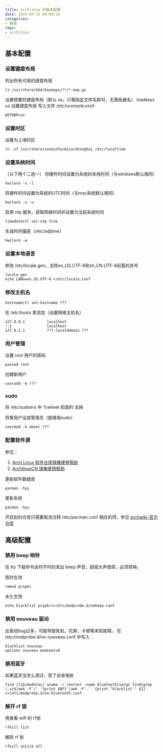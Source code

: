 ```yaml
---
title: archlinux 的基本配置
date: 2019-04-15 00:04:54
categories:
- 教程
tags:
- archlinux
---
```




## 基本配置

### 设置键盘布局

列出所有可用的键盘布局

```shell
ls /usr/share/kbd/keymaps/**/*.map.gz
```

设置想要的键盘布局（默认 us，只需指定文件名即可，无需拓展名）
loadkeys us
设置键盘布局
写入文件 /etc/vconsole.conf

```
KEYMAP=us
```



### 设置时区

设置为上海时区

```shell
ln -sf /usr/share/zoneinfo/Asia/Shanghai /etc/localtime
```



### 设置系统时间

（以下两个二选一）
将硬件时间设置为系统的本地时间（与windows默认相同）

```
hwclock -s -l
```

将硬件时间设置为系统的UTC时间（与mac系统默认相同）

```
hwclock -s -u
```

启用 ntp 服务，获取网络时间并设置为当前系统时间

```
timedatectl set-ntp true
```

生成时间偏差（/etc/adjtime）

```
hwclock -w
```



### 设置本地语言

修改 /etc/locale.gen，去除en_US.UTF-8和zh_CN.UTF-8前面的井号

```
locale-gen
echo LANG=en_US.UTF-8 >/etc/locale.conf
```



### 修改主机名

```
hostnamectl set-hostname ???
```
在 /etc/hosts 里添加（设置网络主机名）

```
127.0.0.1          localhost
::1                localhost
127.0.1.1          ???.localdomain ???
```



### 用户管理

设置 root 用户的密码

```
passwd root
```
创建新用户

```
useradd -m ???
```



### sudo

将 /etc/sudoers 中 %wheel 前面的 去掉

将某用户设成管理员（能够用sudo）

```
usermod -G wheel ???
```



### 配置软件源

参见：

1. [Arch Linux 软件仓库镜像使用帮助](https://mirrors.tuna.tsinghua.edu.cn/help/archlinux/)  
2. [ArchlinuxCN 镜像使用帮助](https://mirrors.tuna.tsinghua.edu.cn/help/archlinuxcn/)  


更新软件数据库

```
pacman -Syy
```
更新系统

```
pacman -Syu
```

开启别的仓库只需要取消注释 /etc/pacman.conf 相应的项，参见 [archwiki-官方仓库](https://wiki.archlinux.org/index.php/Official_repositories_(%E7%AE%80%E4%BD%93%E4%B8%AD%E6%96%87))



## 高级配置

### 禁用 beep 响铃

在 tty 下敲命令会时不时的发出 beep 声音，超级大声很烦，必须禁掉。

暂时生效
```
rmmod pcspkr
```
永久生效
```
echo blacklist pcspkr>>/etc/modprobe.d/nobeep.conf
```

### 禁用 nouveau 驱动

此驱动bug过多，可能导致死机，花屏，卡顿等未知故障。
在 /etc/modprobe.d/no-nouveau.conf 中写入：

```
blacklist nouveau
options nouveau modeset=0
```

### 禁用蓝牙

如果蓝牙没怎么用过，禁了会省电些

```
find /lib/modules/`uname -r`/kernel -name bluetooth|xargs find|grep \.xz$|awk -F'/' '{print $NF}'|awk -F'.' '{print "blacklist " $1}' >>/etc/modprobe.d/no-bluetooth.conf
```

### 解开 rf 锁

用查看 wifi 的 rf锁

```
rfkill list
```
解除 rf 锁
```
rfkill unlick all
```